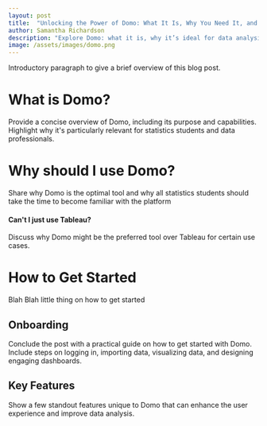 ```yaml
---
layout: post
title:  "Unlocking the Power of Domo: What It Is, Why You Need It, and How to Get Started"
author: Samantha Richardson
description: "Explore Domo: what it is, why it’s ideal for data analysis, and how to get started with creating impactful visualizations."
image: /assets/images/domo.png
---
```



Introductory paragraph to give a brief overview of this blog post. 

# What is Domo?

Provide a concise overview of Domo, including its purpose and capabilities. Highlight why it's particularly relevant for statistics students and data professionals.

# Why should I use Domo?

Share why Domo is the optimal tool and why all statistics students should take the time to become familiar with the platform
#### Can't I just use Tableau?

Discuss why Domo might be the preferred tool over Tableau for certain use cases. 

# How to Get Started

Blah Blah little thing on how to get started

## Onboarding
Conclude the post with a practical guide on how to get started with Domo. Include steps on logging in, importing data, visualizing data, and designing engaging dashboards.

## Key Features
Show a few standout features unique to Domo that can enhance the user experience and improve data analysis.
